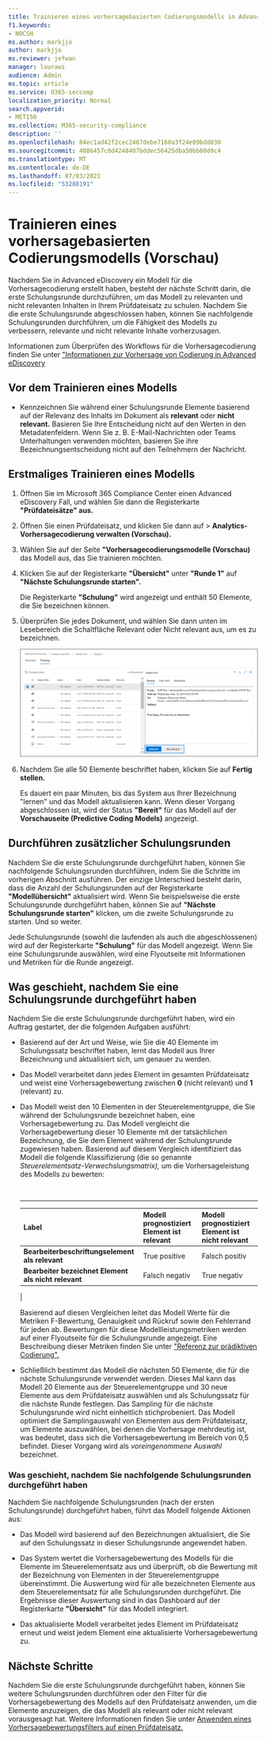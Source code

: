 ```yaml
---
title: Trainieren eines vorhersagebasierten Codierungsmodells in Advanced eDiscovery
f1.keywords:
- NOCSH
ms.author: markjjo
author: markjjo
ms.reviewer: jefwan
manager: laurawi
audience: Admin
ms.topic: article
ms.service: O365-seccomp
localization_priority: Normal
search.appverid:
- MET150
ms.collection: M365-security-compliance
description: ''
ms.openlocfilehash: 84ec1ad42f2cec2487debe7160a3f24e09bdd830
ms.sourcegitcommit: 4886457c0d4248407bddec56425dba50bb60d9c4
ms.translationtype: MT
ms.contentlocale: de-DE
ms.lasthandoff: 07/03/2021
ms.locfileid: "53288191"
---
```

# <a name="train-a-predictive-coding-model-preview"></a>Trainieren eines vorhersagebasierten Codierungsmodells (Vorschau)

Nachdem Sie in Advanced eDiscovery ein Modell für die Vorhersagecodierung erstellt haben, besteht der nächste Schritt darin, die erste Schulungsrunde durchzuführen, um das Modell zu relevanten und nicht relevanten Inhalten in Ihrem Prüfdateisatz zu schulen. Nachdem Sie die erste Schulungsrunde abgeschlossen haben, können Sie nachfolgende Schulungsrunden durchführen, um die Fähigkeit des Modells zu verbessern, relevante und nicht relevante Inhalte vorherzusagen.

Informationen zum Überprüfen des Workflows für die Vorhersagecodierung finden Sie unter ["Informationen zur Vorhersage von Codierung in Advanced eDiscovery](predictive-coding-overview.md#the-predictive-coding-workflow)

## <a name="before-you-train-a-model"></a>Vor dem Trainieren eines Modells

- Kennzeichnen Sie während einer Schulungsrunde Elemente basierend auf der Relevanz des Inhalts im Dokument als **relevant** oder **nicht relevant.** Basieren Sie Ihre Entscheidung nicht auf den Werten in den Metadatenfeldern. Wenn Sie z. B. E-Mail-Nachrichten oder Teams Unterhaltungen verwenden möchten, basieren Sie ihre Bezeichnungsentscheidung nicht auf den Teilnehmern der Nachricht.

## <a name="train-a-model-for-the-first-time"></a>Erstmaliges Trainieren eines Modells

1. Öffnen Sie im Microsoft 365 Compliance Center einen Advanced eDiscovery Fall, und wählen Sie dann die Registerkarte **"Prüfdateisätze" aus.**

2. Öffnen Sie einen Prüfdateisatz, und klicken Sie dann auf   >  **Analytics-Vorhersagecodierung verwalten (Vorschau).**

3. Wählen Sie auf der Seite **"Vorhersagecodierungsmodelle (Vorschau)** das Modell aus, das Sie trainieren möchten.

4. Klicken Sie auf der Registerkarte **"Übersicht"** unter **"Runde 1"** auf **"Nächste Schulungsrunde starten".**

   Die Registerkarte **"Schulung"** wird angezeigt und enthält 50 Elemente, die Sie bezeichnen können.

5. Überprüfen Sie jedes Dokument,  und wählen Sie dann unten im Lesebereich die Schaltfläche Relevant oder Nicht relevant aus, um es zu bezeichnen. 

   ![Jedes Dokument als relevant oder nicht relevant kennzeichnen](..\media\TrainModel1.png)

6. Nachdem Sie alle 50 Elemente beschriftet haben, klicken Sie auf **Fertig stellen.**

    Es dauert ein paar Minuten, bis das System aus Ihrer Bezeichnung "lernen" und das Modell aktualisieren kann. Wenn dieser Vorgang abgeschlossen ist, wird der Status **"Bereit"** für das Modell auf der **Vorschauseite (Predictive Coding Models)** angezeigt.

## <a name="perform-additional-training-rounds"></a>Durchführen zusätzlicher Schulungsrunden

Nachdem Sie die erste Schulungsrunde durchgeführt haben, können Sie nachfolgende Schulungsrunden durchführen, indem Sie die Schritte im vorherigen Abschnitt ausführen. Der einzige Unterschied besteht darin, dass die Anzahl der Schulungsrunden auf der Registerkarte **"Modellübersicht"** aktualisiert wird. Wenn Sie beispielsweise die erste Schulungsrunde durchgeführt haben, können Sie auf **"Nächste Schulungsrunde starten"** klicken, um die zweite Schulungsrunde zu starten. Und so weiter.

Jede Schulungsrunde (sowohl die laufenden als auch die abgeschlossenen) wird auf der Registerkarte **"Schulung"** für das Modell angezeigt. Wenn Sie eine Schulungsrunde auswählen, wird eine Flyoutseite mit Informationen und Metriken für die Runde angezeigt.

## <a name="what-happens-after-you-perform-a-training-round"></a>Was geschieht, nachdem Sie eine Schulungsrunde durchgeführt haben

Nachdem Sie die erste Schulungsrunde durchgeführt haben, wird ein Auftrag gestartet, der die folgenden Aufgaben ausführt:

- Basierend auf der Art und Weise, wie Sie die 40 Elemente im Schulungssatz beschriftet haben, lernt das Modell aus Ihrer Bezeichnung und aktualisiert sich, um genauer zu werden.

- Das Modell verarbeitet dann jedes Element im gesamten Prüfdateisatz und weist eine Vorhersagebewertung zwischen **0** (nicht relevant) und **1** (relevant) zu.

- Das Modell weist den 10 Elementen in der Steuerelementgruppe, die Sie während der Schulungsrunde bezeichnet haben, eine Vorhersagebewertung zu. Das Modell vergleicht die Vorhersagebewertung dieser 10 Elemente mit der tatsächlichen Bezeichnung, die Sie dem Element während der Schulungsrunde zugewiesen haben. Basierend auf diesem Vergleich identifiziert das Modell die folgende Klassifizierung (die so genannte *Steuerelementsatz-Verwechslungsmatrix),* um die Vorhersageleistung des Modells zu bewerten:

  <br>

  ****

  |Label|Modell prognostiziert Element ist relevant|Modell prognostiziert Element ist nicht relevant|
  |---|---|---|
  |**Bearbeiterbeschriftungselement als relevant**|True positive|Falsch positiv|
  |**Bearbeiter bezeichnet Element als nicht relevant**|Falsch negativ|True negativ|
  |

  Basierend auf diesen Vergleichen leitet das Modell Werte für die Metriken F-Bewertung, Genauigkeit und Rückruf sowie den Fehlerrand für jeden ab. Bewertungen für diese Modellleistungsmetriken werden auf einer Flyoutseite für die Schulungsrunde angezeigt. Eine Beschreibung dieser Metriken finden Sie unter ["Referenz zur prädiktiven Codierung".](predictive-coding-reference.md)

- Schließlich bestimmt das Modell die nächsten 50 Elemente, die für die nächste Schulungsrunde verwendet werden. Dieses Mal kann das Modell 20 Elemente aus der Steuerelementgruppe und 30 neue Elemente aus dem Prüfdateisatz auswählen und als Schulungssatz für die nächste Runde festlegen. Das Sampling für die nächste Schulungsrunde wird nicht einheitlich stichprobeniert. Das Modell optimiert die Samplingauswahl von Elementen aus dem Prüfdateisatz, um Elemente auszuwählen, bei denen die Vorhersage mehrdeutig ist, was bedeutet, dass sich die Vorhersagebewertung im Bereich von 0,5 befindet. Dieser Vorgang wird als *voreingenommene Auswahl* bezeichnet.

### <a name="what-happens-after-you-perform-subsequent-training-rounds"></a>Was geschieht, nachdem Sie nachfolgende Schulungsrunden durchgeführt haben

Nachdem Sie nachfolgende Schulungsrunden (nach der ersten Schulungsrunde) durchgeführt haben, führt das Modell folgende Aktionen aus:

- Das Modell wird basierend auf den Bezeichnungen aktualisiert, die Sie auf den Schulungssatz in dieser Schulungsrunde angewendet haben.

- Das System wertet die Vorhersagebewertung des Modells für die Elemente im Steuerelementsatz aus und überprüft, ob die Bewertung mit der Bezeichnung von Elementen in der Steuerelementgruppe übereinstimmt. Die Auswertung wird für alle bezeichneten Elemente aus dem Steuerelementsatz für alle Schulungsrunden durchgeführt. Die Ergebnisse dieser Auswertung sind in das Dashboard auf der Registerkarte **"Übersicht"** für das Modell integriert.

- Das aktualisierte Modell verarbeitet jedes Element im Prüfdateisatz erneut und weist jedem Element eine aktualisierte Vorhersagebewertung zu.

## <a name="next-steps"></a>Nächste Schritte

Nachdem Sie die erste Schulungsrunde durchgeführt haben, können Sie weitere Schulungsrunden durchführen oder den Filter für die Vorhersagebewertung des Modells auf den Prüfdateisatz anwenden, um die Elemente anzuzeigen, die das Modell als relevant oder nicht relevant vorausgesagt hat. Weitere Informationen finden Sie unter [Anwenden eines Vorhersagebewertungsfilters auf einen Prüfdateisatz.](predictive-coding-apply-prediction-filter.md)
